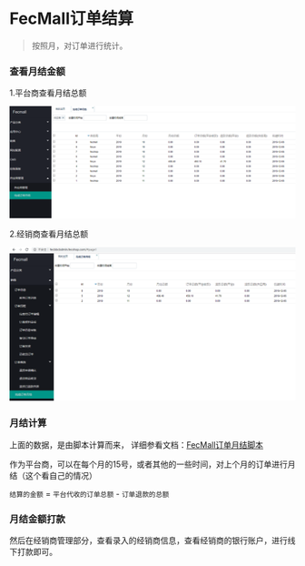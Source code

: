 FecMall订单结算
=========

> 按照月，对订单进行统计。

### 查看月结金额


1.平台商查看月结总额

![xx](images/bb41.png)

2.经销商查看月结总额

![xx](images/bb42.png)


### 月结计算

上面的数据，是由脚本计算而来，
详细参看文档：[FecMall订单月结脚本](fecmall-order-auto-month-yj.md)

作为平台商，可以在每个月的15号，或者其他的一些时间，对上个月的订单进行月结（这个看自己的情况）

`结算的金额` = `平台代收的订单总额` - `订单退款的总额`

### 月结金额打款

然后在经销商管理部分，查看录入的经销商信息，查看经销商的银行账户，进行线下打款即可。









